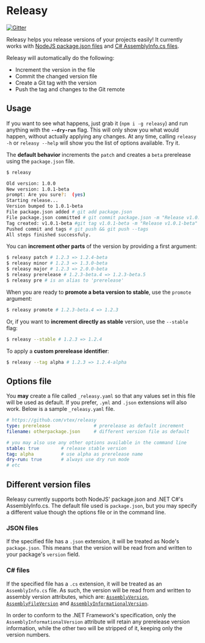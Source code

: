 # Releasy

[![Gitter](https://badges.gitter.im/Join%20Chat.svg)](https://gitter.im/vtex/releasy?utm_source=badge&utm_medium=badge&utm_campaign=pr-badge&utm_content=badge)

Releasy helps you release versions of your projects easily! It currently works with [NodeJS package.json files](#json-files) and [C# AssemblyInfo.cs files](#c-files).

Releasy will automatically do the following:
 - Increment the version in the file
 - Commit the changed version file
 - Create a Git tag with the version
 - Push the tag and changes to the Git remote

## Usage

If you want to see what happens, just grab it (`npm i -g releasy`) and run anything with the **`--dry-run`** flag. This will only show you what would happen, without actually applying any changes. At any time, calling `releasy -h` or `releasy --help` will show you the list of options available. Try it.

The **default behavior** increments the `patch` and creates a `beta` prerelease using the `package.json` file.

```sh
$ releasy

Old version: 1.0.0
New version: 1.0.1-beta
prompt: Are you sure?:  (yes)
Starting release...
Version bumped to 1.0.1-beta
File package.json added # git add package.json
File package.json committed # git commit package.json -m "Release v1.0.1-beta"
Tag created: v1.0.1-beta #git tag v1.0.1-beta -m "Release v1.0.1-beta"
Pushed commit and tags # git push && git push --tags
All steps finished successfuly.
```

You can **increment other parts** of the version by providing a first argument:

```sh
$ releasy patch # 1.2.3 => 1.2.4-beta
$ releasy minor # 1.2.3 => 1.3.0-beta
$ releasy major # 1.2.3 => 2.0.0-beta
$ releasy prerelease # 1.2.3-beta.4 => 1.2.3-beta.5
$ releasy pre # is an alias to 'prerelease'
```

When you are ready to **promote a beta version to stable**, use the `promote` argument:

```sh
$ releasy promote # 1.2.3-beta.4 => 1.2.3
```

Or, if you want to **increment directly as stable** version, use the `--stable` flag:

```sh
$ releasy --stable # 1.2.3 => 1.2.4
```

To apply a **custom prerelease identifier**:

```sh
$ releasy --tag alpha # 1.2.3 => 1.2.4-alpha
```

## Options file

You **may** create a file called `_releasy.yaml` so that any values set in this file will be used as default. If you prefer, `.yml` and `.json` extensions will also work. Below is a sample `_releasy.yaml` file.

```yaml
# https://github.com/vtex/releasy
type: prerelease                # prerelease as default increment
filename: otherpackage.json     # different version file as default

# you may also use any other options available in the command line
stable: true        # release stable version
tag: alpha          # use alpha as prerelease name
dry-run: true       # always use dry run mode
# etc
```


## Different version files

Releasy currently supports both NodeJS' package.json and .NET C#'s AssemblyInfo.cs. The default file used is `package.json`, but you may specify a different value though the options file or in the command line.

### JSON files

If the specified file has a `.json` extension, it will be treated as Node's `package.json`. This means that the version will be read from and written to your package's `version` field.

### C# files

If the specified file has a `.cs` extension, it will be treated as an `AssemblyInfo.cs` file. As such, the version will be read from and written to assembly version attributes, which are: [`AssemblyVersion`](http://msdn.microsoft.com/en-us/library/system.reflection.assemblyversionattribute(v=vs.110).aspx), [`AssemblyFileVersion`](http://msdn.microsoft.com/en-us/library/system.reflection.assemblyfileversionattribute(v=vs.110).aspx) and [`AssemblyInformationalVersion`](http://msdn.microsoft.com/en-us/library/system.reflection.assemblyinformationalversionattribute(v=vs.110).aspx).

In order to conform to the .NET Framework's specification, only the `AssemblyInformationalVersion` attribute will retain any prerelease version information, while the other two will be stripped of it, keeping only the version numbers.
